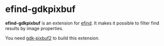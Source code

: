 # efind-gdkpixbuf

**efind-gdkpixbuf** is an extension for [efind](https://github.com/20centaurifux/efind).
It makes it possible to filter find results by image properties.

You need [gdk-pixbuf2](https://developer.gnome.org/gdk-pixbuf/) to build this
extension.
